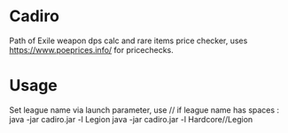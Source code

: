 # Cadiro 
Path of Exile weapon dps calc and rare items price checker, uses https://www.poeprices.info/ for pricechecks.
# Usage
Set league name via launch parameter, use // if league name has spaces :
java -jar cadiro.jar -l Legion
java -jar cadiro.jar -l Hardcore//Legion

